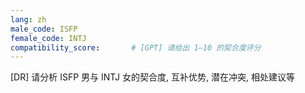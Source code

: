 ```yaml
---
lang: zh
male_code: ISFP
female_code: INTJ
compatibility_score:       # [GPT] 请给出 1–10 的契合度评分
---
```


[DR] 请分析 ISFP 男与 INTJ 女的契合度, 互补优势, 潜在冲突, 相处建议等

